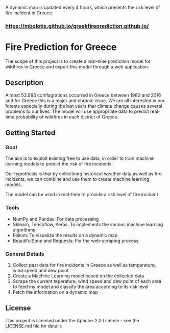 A dynamic map is updated every 4 hours, which presents the risk level of fire incident in Greece.

### https://mbolotis.github.io/greekfireprediction.github.io/


# Fire Prediction for Greece

The scope of this project is to create a real-time prediction model for wildfires in Greece and export this model through a web application.

## Description

Almost 53.983 conflagrations occurred in Greece between 1980 and 2016 and for Greece this is a major and chronic issue. We are all interested in our forests especially during the last years that climate change causes several problems to our lives. The model will use appropriate data to predict real-time probability of wildfires in each district of Greece. 

## Getting Started

### Goal

The aim is to exploit existing free to use data, in order to train machine learning models to predict the risk of fire incidents.

Our hypothesis is that by collectinng historical weather data as well as fire incidents, we can combine and use them to create machine learning models.

The model can be used in real-time to provide a risk level of fire incident

### Tools

- NumPy and Pandas: For data processing
- Sklearn, Tensoflow, Keras: To implements the various machine learning algorithms
- Folium: To visualize the results on a dynamic map
- BeautifulSoup and Requests: For the web-scraping process

### General Details 

1. Collect past data for fire incidents in Greece as well as temperature, wind speed and dew point
2. Create a Machine Learning model based on the collected data
3. Scrape the current teperature, wind speed and dew point of each area to feed my model and classify the area according to its risk level
4. Fetch the information on a dynamic map

## License

This project is licensed under the Apache-2.0 License - see the LICENSE.md file for details
